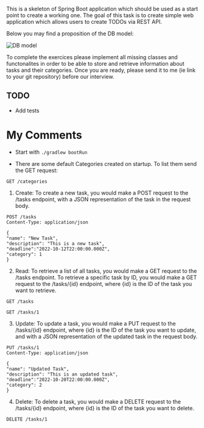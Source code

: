 This is a skeleton of Spring Boot application which should be used as a start point to create a working one.
The goal of this task is to create simple web application which allows users to create TODOs via REST API.

Below you may find a proposition of the DB model:

![DB model](DBModel.png)

To complete the exercices please implement all missing classes and functonalites in order to be able to store and retrieve information about tasks and their categories.
Once you are ready, please send it to me (ie link to your git repository) before  our interview.


## TODO
* Add tests

# My Comments
* Start with ```./gradlew bootRun```

* There are some default Categories created on startup. To list them send the GET request:
```
GET /categories
```





1. Create: To create a new task, you would make a POST request to the /tasks endpoint, with a JSON representation of the task in the request body.

```
POST /tasks
Content-Type: application/json

{
"name": "New Task",
"description": "This is a new task",
"deadline":"2022-10-12T22:00:00.000Z",
"category": 1
}
```

2. Read: To retrieve a list of all tasks, you would make a GET request to the /tasks endpoint. To retrieve a specific task by ID, you would make a GET request to the /tasks/{id} endpoint, where {id} is the ID of the task you want to retrieve.
```
GET /tasks

GET /tasks/1
```

3. Update: To update a task, you would make a PUT request to the /tasks/{id} endpoint, where {id} is the ID of the task you want to update, and with a JSON representation of the updated task in the request body.
```
PUT /tasks/1
Content-Type: application/json

{
"name": "Updated Task",
"description": "This is an updated task",
"deadline":"2022-10-20T22:00:00.000Z",
"category": 2
}
```

4. Delete: To delete a task, you would make a DELETE request to the /tasks/{id} endpoint, where {id} is the ID of the task you want to delete.
```
DELETE /tasks/1
```

